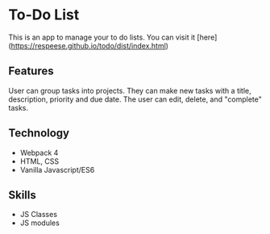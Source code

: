 # To-Do List

This is an app to manage your to do lists. You can visit it [here] (https://respeese.github.io/todo/dist/index.html)

## Features
User can group tasks into projects. They can make new tasks with a title, description, priority and due date. The user can edit, delete, and "complete" tasks.

## Technology
- Webpack 4
- HTML, CSS
- Vanilla Javascript/ES6

## Skills
- JS Classes
- JS modules
